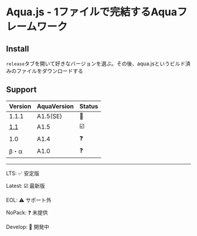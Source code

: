 # Aqua.js - 1ファイルで完結するAquaフレームワーク
## Install
`release`タブを開いて好きなバージョンを選ぶ。その後、aqua.jsというビルド済みのファイルをダウンロードする
## Support
| Version | AquaVersion | Status |
| - | - | - |
| 1.1.1 | A1.5(SE) | 🚧 |
| [1.1](https://github.com/forestrharumaki/Aqua.js/releases/tag/Aquajs1.1) | A1.5 | ☑️ |
| 1.0 | A1.4 | ❓ |
| β・α | A1.0 | ❓ |

---

LTS: ✅ 安定版

Latest: ☑️ 最新版

EOL: ⚠️ サポート外

NoPack: ❓ 未提供

Develop: 🚧 開発中

